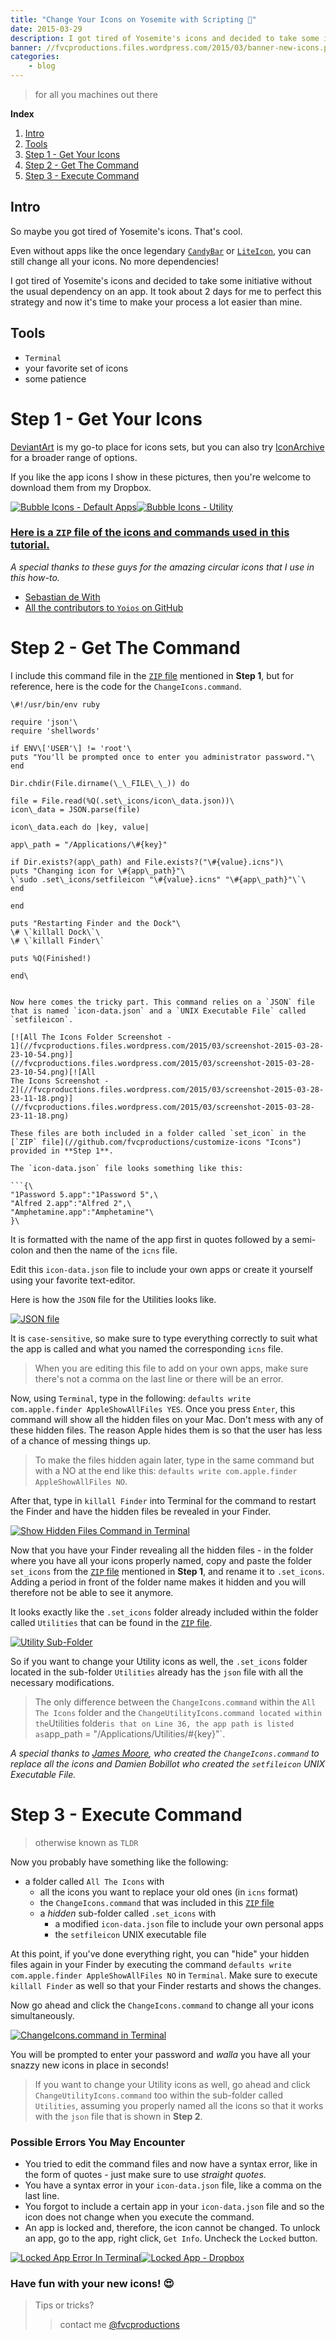 ```yaml
---
title: "Change Your Icons on Yosemite with Scripting 🔧"
date: 2015-03-29
description: I got tired of Yosemite's icons and decided to take some initiative without the usual dependency on an app. It took about 2 days for me to perfect this strategy and now it's time to make your process a lot easier than mine.
banner: //fvcproductions.files.wordpress.com/2015/03/banner-new-icons.png?w=1024&h=435&crop=1
categories:
    - blog
---
```


> for all you machines out there

**Index**

1. [Intro](#section-intro)
2. [Tools](#section-tools)
3. [Step 1 - Get Your Icons](#section-step1)
4. [Step 2 - Get The Command](#section-step2)
5. [Step 3 - Execute Command](#section-step3)

## Intro

So maybe you got tired of Yosemite's icons. That's cool.

Even without apps like the once legendary [`CandyBar`](//www.panic.com/blog/candybar-mountain-lion-and-beyond/ "CandyBar") or [`LiteIcon`](//www.freemacsoft.net/liteicon/ "LiteIcon"), you can still change all your icons. No more dependencies!

I got tired of Yosemite's icons and decided to take some initiative without the usual dependency on an app. It took about 2 days for me to perfect this strategy and now it's time to make your process a lot easier than mine.

## Tools

* `Terminal`
* your favorite set of icons
* some patience

# Step 1 - Get Your Icons

[DeviantArt](//www.deviantart.com "DeviantArt") is my go-to place for icons sets, but you can also try [IconArchive](//www.iconarchive.com/ "IconArchive") for a broader range of options.

If you like the app icons I show in these pictures, then you're welcome to download them from my Dropbox.

[![Bubble Icons - Default
Apps](//fvcproductions.files.wordpress.com/2015/03/screenshot-2015-03-27-11-32-49.png)](//fvcproductions.files.wordpress.com/2015/03/screenshot-2015-03-27-11-32-49.png)[![Bubble
Icons -
Utility](//fvcproductions.files.wordpress.com/2015/03/screenshot-2015-03-27-11-47-53.png)](//fvcproductions.files.wordpress.com/2015/03/screenshot-2015-03-27-11-47-53.png)

### [Here is a `ZIP` file of the icons and commands used in this tutorial.](//github.com/fvcproductions/customize-icons "Icons")

_A special thanks to these guys for the amazing circular icons that I use in this how-to._

* [Sebastian de With](//dewith.com/ "deWith")
* [All the contributors to `Yoios` on GitHub](//github.com/mmarfil/yoios "Yoios")

# Step 2 - Get The Command

I include this command file in the [`ZIP` file](//github.com/fvcproductions/customize-icons "Icons") mentioned in **Step 1**, but for reference, here is the code for the `ChangeIcons.command`.

````
\#!/usr/bin/env ruby

require 'json'\
require 'shellwords'

if ENV\['USER'\] != 'root'\
puts "You'll be prompted once to enter you administrator password."\
end

Dir.chdir(File.dirname(\_\_FILE\_\_)) do

file = File.read(%Q(.set\_icons/icon\_data.json))\
icon\_data = JSON.parse(file)

icon\_data.each do |key, value|

app\_path = "/Applications/\#{key}"

if Dir.exists?(app\_path) and File.exists?("\#{value}.icns")\
puts "Changing icon for \#{app\_path}"\
\`sudo .set\_icons/setfileicon "\#{value}.icns" "\#{app\_path}"\`\
end

end

puts "Restarting Finder and the Dock"\
\# \`killall Dock\`\
\# \`killall Finder\`

puts %Q(Finished!)

end\


Now here comes the tricky part. This command relies on a `JSON` file
that is named `icon-data.json` and a `UNIX Executable File` called
`setfileicon`.

[![All The Icons Folder Screenshot -
1](//fvcproductions.files.wordpress.com/2015/03/screenshot-2015-03-28-23-10-54.png)](//fvcproductions.files.wordpress.com/2015/03/screenshot-2015-03-28-23-10-54.png)[![All
The Icons Screenshot -
2](//fvcproductions.files.wordpress.com/2015/03/screenshot-2015-03-28-23-11-18.png)](//fvcproductions.files.wordpress.com/2015/03/screenshot-2015-03-28-23-11-18.png)

These files are both included in a folder called `set_icon` in the
[`ZIP` file](//github.com/fvcproductions/customize-icons "Icons")
provided in **Step 1**.

The `icon-data.json` file looks something like this:

```{\
"1Password 5.app":"1Password 5",\
"Alfred 2.app":"Alfred 2",\
"Amphetamine.app":"Amphetamine"\
}\
````

It is formatted with the name of the app first in quotes followed by a semi-colon and then the name of the `icns` file.

Edit this `icon-data.json` file to include your own apps or create it yourself using your favorite text-editor.

Here is how the `JSON` file for the Utilities looks like.

[![JSON
file](//fvcproductions.files.wordpress.com/2015/03/screenshot-2015-03-28-23-49-06.png)](//fvcproductions.files.wordpress.com/2015/03/screenshot-2015-03-28-23-49-06.png)

It is `case-sensitive`, so make sure to type everything correctly to suit what the app is called and what you named the corresponding `icns` file.

> When you are editing this file to add on your own apps, make sure there's not a comma on the last line or there will be an error.

Now, using `Terminal`, type in the following: `defaults write com.apple.finder AppleShowAllFiles YES`. Once you press `Enter`, this command will show all the hidden files on your Mac. Don't mess with any of these hidden files. The reason Apple hides them is so that the user has less of a chance of messing things up.

> To make the files hidden again later, type in the same command but with a NO at the end like this: `defaults write com.apple.finder AppleShowAllFiles NO`.

After that, type in `killall Finder` into Terminal for the command to restart the Finder and have the hidden files be revealed in your Finder.

[![Show Hidden Files Command in
Terminal](//fvcproductions.files.wordpress.com/2015/03/screenshot-2015-03-29-00-21-37.png)](//fvcproductions.files.wordpress.com/2015/03/screenshot-2015-03-29-00-21-37.png)

Now that you have your Finder revealing all the hidden files - in the folder where you have all your icons properly named, copy and paste the folder `set_icons` from the [`ZIP` file](//github.com/fvcproductions/customize-icons "Icons") mentioned in **Step 1**, and rename it to `.set_icons`. Adding a period in front of the folder name makes it hidden and you will therefore not be able to see it anymore.

It looks exactly like the `.set_icons` folder already included within the folder called `Utilities` that can be found in the [`ZIP` file](//github.com/fvcproductions/customize-icons "Icons").

[![Utility
Sub-Folder](//fvcproductions.files.wordpress.com/2015/03/screenshot-2015-03-28-23-11-42.png)](//fvcproductions.files.wordpress.com/2015/03/screenshot-2015-03-28-23-11-42.png)

So if you want to change your Utility icons as well, the `.set_icons` folder located in the sub-folder `Utilities` already has the `json` file with all the necessary modifications.

> The only difference between the `ChangeIcons.command` within the `All The Icons` folder and the `ChangeUtilityIcons.command located within the`Utilities folder`is that on Line 36, the app path is listed as`app_path = "/Applications/Utilities/\#{key}"\`.

_A special thanks to [James Moore](//twitter.com/foozmeat "James Moore"), who created the `ChangeIcons.command` to replace all the icons and Damien Bobillot who created the `setfileicon` UNIX Executable File._

# Step 3 - Execute Command

> otherwise known as `TLDR`

Now you probably have something like the following:

* a folder called `All The Icons` with
  * all the icons you want to replace your old ones (in `icns` format)
  * the `ChangeIcons.command` that was included in this [`ZIP` file](//github.com/fvcproductions/customize-icons "Icons")
  * a _hidden_ sub-folder called `.set_icons` with
    * a modified `icon-data.json` file to include your own personal apps
    * the `setfileicon` UNIX executable file

At this point, if you've done everything right, you can "hide" your hidden files again in your Finder by executing the command `defaults write com.apple.finder AppleShowAllFiles NO` in `Terminal`. Make sure to execute `killall Finder` as well so that your Finder restarts and shows the changes.

Now go ahead and click the `ChangeIcons.command` to change all your icons simultaneously.

[![ChangeIcons.command in
Terminal](//fvcproductions.files.wordpress.com/2015/03/screenshot-2015-03-29-00-01-44.png)](//fvcproductions.files.wordpress.com/2015/03/screenshot-2015-03-29-00-01-44.png)

You will be prompted to enter your password and _walla_ you have all your snazzy new icons in place in seconds!

> If you want to change your Utility icons as well, go ahead and click `ChangeUtilityIcons.command` too within the sub-folder called `Utilities`, assuming you properly named all the icons so that it works with the `json` file that is shown in **Step 2**.

### **Possible Errors You May Encounter**

* You tried to edit the command files and now have a syntax error, like in the form of quotes - just make sure to use _straight quotes_.
* You have a syntax error in your `icon-data.json` file, like a comma on the last line.
* You forgot to include a certain app in your `icon-data.json` file and so the icon does not change when you execute the command.
* An app is locked and, therefore, the icon cannot be changed. To unlock an app, go to the app, right click, `Get Info`. Uncheck the `Locked` button.

[![Locked App Error In
Terminal](//fvcproductions.files.wordpress.com/2015/03/screenshot-2015-03-29-00-01-54.png)](//fvcproductions.files.wordpress.com/2015/03/screenshot-2015-03-29-00-01-54.png)[![Locked
App -
Dropbox](//fvcproductions.files.wordpress.com/2015/03/screenshot-2015-03-29-00-09-37.png)](//fvcproductions.files.wordpress.com/2015/03/screenshot-2015-03-29-00-09-37.png)

### Have fun with your new icons! 😍

> Tips or tricks?
>
> > contact me [@fvcproductions](//twitter.com/fvcproductions "FVCproductions")
